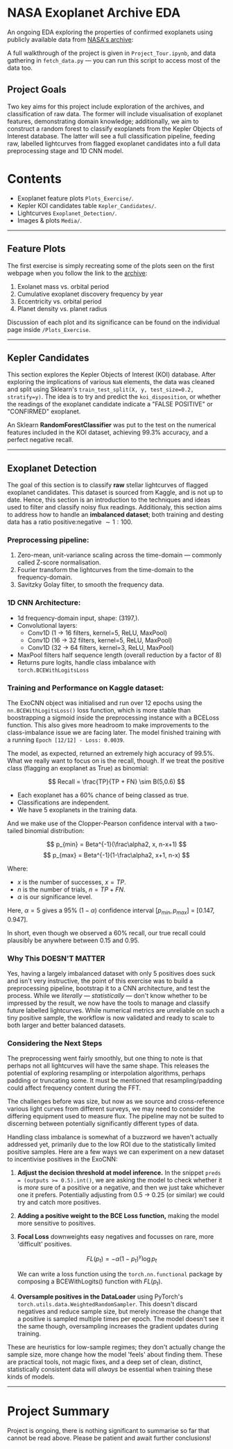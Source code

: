 # NASA Exoplanet Archive EDA

An ongoing EDA exploring the properties of confirmed exoplanets using publicly available data from [NASA's archive](https://exoplanetarchive.ipac.caltech.edu/):

A full walkthrough of the project is given in `Project_Tour.ipynb`, and data gathering in `fetch_data.py` &mdash; you can run this script to access most of the data too.

## Project Goals

Two key aims for this project include exploration of the archives, and classification of raw data. The former will include visualisation of exoplanet features, demonstrating domain knowledge; additionally, we aim to construct a random forest to classify exoplanets from the Kepler Objects of Interest database. The latter will see a full classification pipeline, feeding raw, labelled lightcurves from flagged exoplanet candidates into a full data preprocessing stage and 1D CNN model.

# Contents

- Exoplanet feature plots `Plots_Exercise/`.
- Kepler KOI candidates table `Kepler_Candidates/`.
- Lightcurves `Exoplanet_Detection/`.
- Images & plots `Media/`.

---

## Feature Plots

The first exercise is simply recreating some of the plots seen on the first webpage when you follow the link to the [archive](https://exoplanetarchive.ipac.caltech.edu/):
1. Exolanet mass vs. orbital period
2. Cumulative exoplanet discovery frequency by year
3. Eccentricity vs. orbital period
4. Planet density vs. planet radius

Discussion of each plot and its significance can be found on the individual page inside `/Plots_Exercise`.

---

## Kepler Candidates

This section explores the Kepler Objects of Interest (KOI) database. After exploring the implications of various `NaN` elements, the data was cleaned and split using Sklearn's `train_test_split(X, y, test_size=0.2, stratify=y)`. The idea is to try and predict the `koi_disposition`, or whether the readings of the exoplanet candidate indicate a "FALSE POSITIVE" or "CONFIRMED" exoplanet.

An Sklearn **RandomForestClassifier** was put to the test on the numerical features included in the KOI dataset, achieving 99.3\% accuracy, and a perfect negative recall.

---

## Exoplanet Detection

The goal of this section is to classify **raw** stellar lightcurves of flagged exoplanet candidates. This dataset is sourced from Kaggle, and is not up to date. Hence, this section is an introduction to the techniques and ideas used to filter and classify noisy flux readings. Additionaly, this section aims to address how to handle an **imbalanced dataset**; both training and desting data has a ratio positive:negative $\sim 1:100$.

### Preprocessing pipeline:

1. Zero-mean, unit-variance scaling across the time-domain &mdash; commonly called Z-score normalisation.
2. Fourier transform the lightcurves from the time-domain to the frequency-domain.
3. Savitzky Golay filter, to smooth the frequency data.

### 1D CNN Architecture:

- 1d frequency-domain input, shape: (3197,).
- Convolutional layers:
    - Conv1D (1 &rightarrow; 16 filters, kernel=5, ReLU, MaxPool)
    - Conv1D (16 &rightarrow; 32 filters, kernel=5, ReLU, MaxPool)
    - Conv1D (32 &rightarrow; 64 filters, kernel=3, ReLU, MaxPool)
- MaxPool filters half sequence length (overall reduction by a factor of 8)
- Returns pure logits, handle class imbalance with `torch.BCEWithLogitsLoss`

### Training and Performance on Kaggle dataset:

The ExoCNN object was initialised and run over 12 epochs using the `nn.BCEWithLogitsLoss()` loss function, which is more stable than boostrapping a sigmoid inside the preprocessing instance with a BCELoss function. This also gives more headroom to make improvements to the class-imbalance issue we are facing later. The model finished training with a running `Epoch [12/12] - Loss: 0.0039`.

The model, as expected, returned an extremely high accuracy of 99.5\%. What we really want to focus on is the recall, though. If we treat the positive class (flagging an exoplanet as True) as binomial:

$$
Recall = \frac{TP}{TP + FN} \sim B(5,0.6)
$$

- Each exoplanet has a 60% chance of being classed as true.
- Classifications are independent.
- We have 5 exoplanets in the training data.

And we make use of the Clopper-Pearson confidence interval with a two-tailed binomial distribution:

$$
p_{min} = Beta^{-1}(\frac\alpha2, x, n-x+1) $$ $$
p_{max} = Beta^{-1}(1-\frac\alpha2, x+1, n-x)
$$

Where:
- $x$ is the number of successes, $x=TP$.
- $n$ is the number of trials, $n=TP+FN$.
- $\alpha$ is our significance level.

Here, $\alpha=5$ gives a 95\% ($1-\alpha$) confidence interval $[p_{min}, p_{max}]$ = $[0.147, 0.947]$.

In short, even though we observed a 60\% recall, our true recall could plausibly be anywhere between 0.15 and 0.95.

### Why This DOESN'T MATTER

Yes, having a largely imbalanced dataset with only 5 positives does suck and isn't very instructive, the point of this exercise was to build a preprocessing pipeline, bootstrap it to a CNN architecture, and test the process. While we *literally &mdash; statistically* &mdash; don't know whether to be impressed by the result, we now have the tools to manage and classify future labelled lightcurves. While numerical metrics are unreliable on such a tiny positive sample, the workflow is now validated and ready to scale to both larger and better balanced datasets.

### Considering the Next Steps

The preprocessing went fairly smoothly, but one thing to note is that perhaps not all lightcurves will have the same shape. This releases the potential of exploring resampling or interpolation algorithms, perhaps padding or truncating some. It must be mentioned that resampling/padding could affect frequency content during the FFT.

The challenges before was size, but now as we source and cross-reference various light curves from different surveys, we may need to consider the differing equipment used to measure flux. The pipeline may not be suited to discerning between potentially significantly different types of data.

Handling class imbalance is somewhat of a buzzword we haven't actually addressed yet, primarily due to the low ROI due to the statistically limited positive samples. Here are a few ways we can experiment on a new dataset to incentivise positives in the ExoCNN:
1. **Adjust the decision threshold at model inference.** In the snippet `preds = (outputs >= 0.5).int()`, we are asking the model to check whether it is *more* sure of a positive or a negative, and then we just take whichever one it prefers. Potentially adjusting from 0.5 &rightarrow; 0.25 (or similar) we could try and catch more positives.
2. **Adding a positive weight to the BCE Loss function,** making the model more sensitive to positives.
3. **Focal Loss** downweights easy negatives and focusses on rare, more 'difficult' positives.

    $$
    FL(p_t) = -\alpha(1-p_t)^\gamma\log p_t
    $$

    We can write a loss function using the `torch.nn.functional` package by composing a BCEWithLogits() function with $FL(p_t)$.
   
4. **Oversample positives in the DataLoader** using PyTorch's `torch.utils.data.WeightedRandomSampler`. This doesn't discard negatives and reduce sample size, but merely increase the change that a positive is sampled multiple times per epoch. The model doesn't see it the same though, oversampling increases the gradient updates during training.

These are heuristics for low-sample regimes; they don't actually change the sample size, more change how the model 'feels' about finding them. These are practical tools, not magic fixes, and a deep set of clean, distinct, statistically consistent data will *always* be essential when training these kinds of models.

---

# Project Summary

Project is ongoing, there is nothing significant to summarise so far that cannot be read above. Please be patient and await further conclusions!